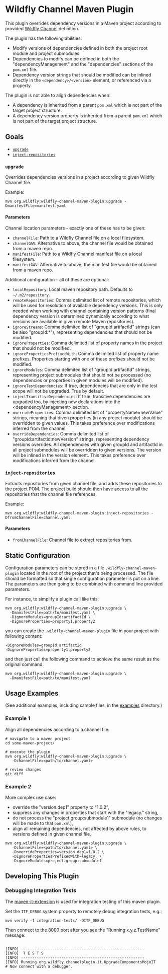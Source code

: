 # Wildfly Channel Maven Plugin

This plugin overrides dependency versions in a Maven project according to provided 
[Wildfly Channel](https://github.com/wildfly-extras/wildfly-channel) definition.

The plugin has the following abilities:

* Modify versions of dependencies defined in both the project root module and project submodules.
* Dependencies to modify can be defined in both the "dependencyManagement" and the "dependencies" sections of the 
  `pom.xml` file.
* Dependency version strings that should be modified can be inlined directly in the `<dependency>/<version>` element, 
  or referenced via a property.

The plugin is not able to align dependencies when:

* A dependency is inherited from a parent `pom.xml` which is not part of the target project structure.
* A dependency version property is inherited from a parent `pom.xml` which is not part of the target project structure.

## Goals

* [`upgrade`](#upgrade)
* [`inject-repositories`](#inject-repositories)

### `upgrade`

Overrides dependencies versions in a project according to given Wildfly Channel file.

Example:

`mvn org.wildfly:wildfly-channel-maven-plugin:upgrade -DmanifestFile=manifest.yaml`

#### Parameters

Channel location parameters - exactly one of these has to be given:

* `channelFile`: Path to a Wildfly Channel file on a local filesystem.
* `channelGAV`: Alternative to above, the channel file would be obtained from a maven repo.
* `manifestFile`: Path to a Wildfly Channel manifest file on a local filesystem.
* `manifestGAV`: Alternative to above, the manifest file would be obtained from a maven repo.

Additional configuration - all of these are optional:

* `localRepository`: Local maven repository path. Defaults to `~/.m2/repository`.
* `remoteRepositories`: Comma delimited list of remote repositories, which will be used for resolution of available 
  dependency versions. This is only needed when working with channel containing version patterns (final dependency 
  version is determined dynamically according to what versions are available in given remote Maven repositories).
* `ignoreStreams`: Comma delimited list of "groupId:artifactId" strings (can be also "groupId:*"), representing
  dependencies that should not be modified.
* `ignoreProperties`: Comma delimited list of property names in the project that should not be modified.
* `ignorePropertiesPrefixedWith`: Comma delimited list of property name prefixes. Properties starting with one of these
  prefixes should not be modified.
* `ignoreModules`: Comma delimited list of "groupId:artifactId" strings, representing project submodules that should not
  be processed (no dependencies or properties in given modules will be modified).
* `ignoreTestDependencies`: If true, dependencies that are only in the test scope will not be upgraded. True by default.
* `injectTransitiveDependencies`: If true, transitive dependencies are upgraded too, by injecting new declarations into
  the \<dependencyManagement\> section.
* `overrideProperties`: Comma delimited list of "propertyName=newValue" strings, meaning that diven properties (in any 
  project module) should be overridden to given values. This takes preference over modifications inferred from the 
  channel.
* `overrideDependencies`: Comma delimited list of "groupId:artifactId:newVersion" strings, representing dependency 
  versions overrides. All dependencies with given groupId and artifactId in all project submodules will be overridden to
  given versions. The version will be inlined in the version element. This takes preference over modifications inferred
  from the channel.
<!--
* `injectMissingDependencies`: Inject all streams from the channel, that weren't already present in the POM file, as
  new managed dependencies. The dependency management section must already exist. This is very experimental, the point
  is to allow overriding transitive dependencies. If we wanted to have this, the final implementation should take 
  the real dependency tree into account, when figuring out which dependencies to inject.
-->

### `inject-repositories`

Extracts repositories from given channel file, and adds these repositories to the project POM. The project build should
then have access to all the repositories that the channel file references. 

Example:

`mvn org.wildfly:wildfly-channel-maven-plugin:inject-repositories -DfromChannelFile=channel.yaml`

#### Parameters

* `fromChannelFile`: Channel file to extract repositories from.

## Static Configuration

Configuration parameters can be stored in a file `.wildfly-channel-maven-plugin` located in the root of the project 
that's being processed. The file should be formatted so that single configuration parameter is put on a line. The
parameters are then going to be combined with command line provided parameters. 

For instance, to simplify a plugin call like this:

```shell
mvn org.wildfly:wildfly-channel-maven-plugin:upgrade \
  -DmanifestFile=path/to/manifest.yaml \
  -DignoreModules=groupId:artifactId \
  -DignoreProperties=property1,property2
```

you can create the `.wildfly-channel-maven-plugin` file in your project with following content:

```shell
-DignoreModules=groupId:artifactId
-DignoreProperties=property1,property2
```

and then just call the following command to achieve the same result as the original command:


```shell
mvn org.wildfly:wildfly-channel-maven-plugin:upgrade \
  -DmanifestFile=path/to/manifest.yaml
```

## Usage Examples

(See additional examples, including sample files, in the [examples](examples/README.md) directory.)

### Example 1

Align all dependencies according to a channel file:

```shell
# navigate to a maven project
cd some-maven-project/

# execute the plugin
mvn org.wildfly:wildfly-channel-maven-plugin:upgrade \
   -DchannelFile=<path/to/channel.yaml>

# review changes
git diff
```

### Example 2

More complex use case:

* override the "version.dep1" property to "1.0.2",
* suppress any changes in properties that start with the "legacy." string,
* do not process the "project.group:submodule1" submodule (no changes will be made to that `pom.xml`),
* align all remaining dependencies, not affected by above rules, to versions defined in given channel file.

```shell
mvn org.wildfly:wildfly-channel-maven-plugin:upgrade \
   -DchannelFile=<path/to/channel.yaml> \
   -DoverrideProperties=version.dep1=1.0.2 \
   -DignorePropertiesPrefixedWith=legacy. \
   -DignoreModules=project.group:submodule1
```

## Developing This Plugin

### Debugging Integration Tests

The [maven-it-extension](https://github.com/khmarbaise/maven-it-extension) is used for integration testing of this maven
plugin.

Set the `ITF_DEBUG` system property to remotely debug integration tests, e.g.:

```shell
mvn verify -f integration-tests/ -DITF_DEBUG
```

Then connect to the 8000 port after you see the "Running x.y.z.TestName" message:

```shell

[INFO] -------------------------------------------------------
[INFO]  T E S T S
[INFO] -------------------------------------------------------
[INFO] Running org.wildfly.channelplugin.it.UpgradeComponentsMojoIT
# Now connect with a debugger.
```
